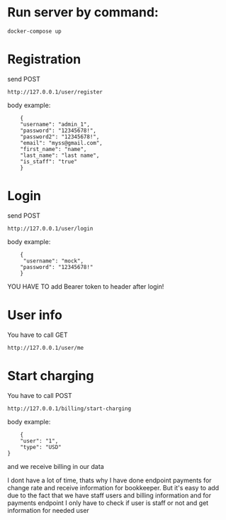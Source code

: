 # Run server by command:
```
docker-compose up
```

# Registration 
send POST
``````
http://127.0.0.1/user/register
``````

body example:
```buildoutcfg
    {
    "username": "admin_1",
    "password": "12345678!",
    "password2": "12345678!",
    "email": "myss@gmail.com",
    "first_name": "name",
    "last_name": "last name",
    "is_staff": "true"
    }
```
# Login

send POST
``````
http://127.0.0.1/user/login
``````
body example:
```buildoutcfg
    {
     "username": "mock",
    "password": "12345678!"
    }
```

YOU HAVE TO add Bearer token to header after login!

# User info

You have to call  GET

``````
http://127.0.0.1/user/me
``````


# Start charging

You have to call POST

``````
http://127.0.0.1/billing/start-charging
``````

body example:
```buildoutcfg
    {
    "user": "1",
    "type": "USD"
}
```

and we receive billing in our data


I dont have a lot of time, thats why I have done endpoint payments 
for change rate and receive information for bookkeeper. But it's easy to add
due to the fact that we have staff users and billing information and for payments 
endpoint I only have to check if user is staff or not and get information for needed user

